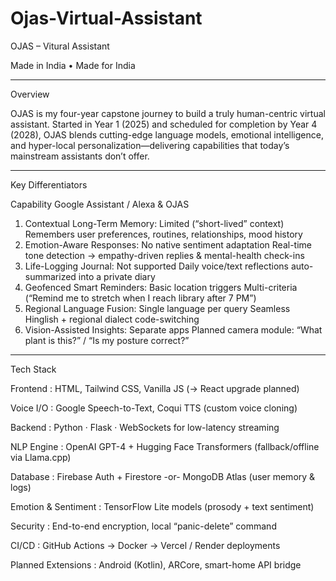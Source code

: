 # Ojas-Virtual-Assistant
OJAS – Vitural Assistant

Made in India • Made for India


---

Overview

OJAS is my four-year capstone journey to build a truly human-centric virtual assistant. Started in Year 1 (2025) and scheduled for completion by Year 4 (2028), OJAS blends cutting-edge language models, emotional intelligence, and hyper-local personalization—delivering capabilities that today’s mainstream assistants don’t offer.


---

Key Differentiators

Capability	Google Assistant / Alexa	 & OJAS

1. Contextual Long-Term Memory:	Limited (“short-lived” context)	Remembers user preferences, routines, relationships, mood history
2. Emotion-Aware Responses:	No native sentiment adaptation	Real-time tone detection → empathy-driven replies & mental-health check-ins
3. Life-Logging Journal:	Not supported	Daily voice/text reflections auto-summarized into a private diary
4. Geofenced Smart Reminders:	Basic location triggers	Multi-criteria (“Remind me to stretch when I reach library after 7 PM”)
5. Regional Language Fusion:	Single language per query	Seamless Hinglish + regional dialect code-switching
6. Vision-Assisted Insights:	Separate apps	Planned camera module: “What plant is this?” / “Is my posture correct?”



---

Tech Stack

Frontend : HTML, Tailwind CSS, Vanilla JS (→ React upgrade planned)

Voice I/O : Google Speech-to-Text, Coqui TTS (custom voice cloning)

Backend : Python · Flask · WebSockets for low-latency streaming

NLP Engine : OpenAI GPT-4 + Hugging Face Transformers (fallback/offline via Llama.cpp)

Database : Firebase Auth + Firestore -or- MongoDB Atlas (user memory & logs)

Emotion & Sentiment : TensorFlow Lite models (prosody + text sentiment)

Security : End-to-end encryption, local “panic-delete” command

CI/CD : GitHub Actions → Docker → Vercel / Render deployments

Planned Extensions : Android (Kotlin), ARCore, smart-home API bridge
